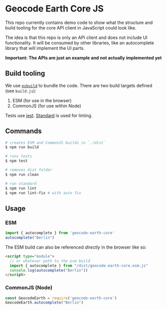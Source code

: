 # Geocode Earth Core JS

This repo currently contains demo code to show what the structure and build tooling for the core API client in JavaScript could look like.

The idea is that this repo is only an API client and does not include UI functionality. It will be consumed by other libraries, like an autocomplete library that will implement the UI parts.

**Important: The APIs are just an example and not actually implemented yet**

## Build tooling

We use [`esbuild`](https://esbuild.github.io/) to bundle the code. There are two build targets defined (see `build.js`):

1. ESM (for use in the browser)
2. CommonJS (for use within Node)

Tests use [jest](https://jestjs.io/). [Standard](https://standardjs.com/) is used for linting.

## Commands

```bash
# creates ESM and CommonJS builds in `./dist`
$ npm run build

# runs tests
$ npm test

# removes dist folder
$ npm run clean

# run standard
$ npm run lint
$ npm run lint-fix # with auto fix
```

## Usage

### ESM

```js
import { autocomplete } from 'geocode-earth-core'
autocomplete("Berlin")
```

The ESM build can also be referenced _directly_ in the browser like so:

```html
<script type="module">
  // or whatever path to the esm build
  import { autocomplete } from "/dist/geocode-earth-core.esm.js"
  console.log(autocomplete("Berlin"))
</script>
```

### CommonJS (Node)

```js
const GeocodeEarth = require('geocode-earth-core')
GeocodeEarth.autocomplete("Berlin")
```
